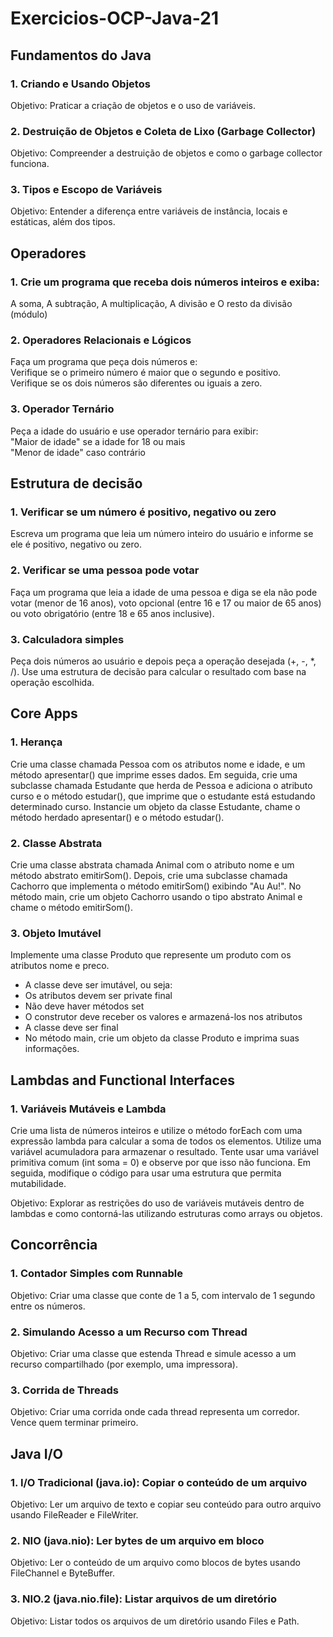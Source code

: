 # Exercicios-OCP-Java-21

## Fundamentos do Java

### 1. Criando e Usando Objetos
Objetivo: Praticar a criação de objetos e o uso de variáveis.

### 2. Destruição de Objetos e Coleta de Lixo (Garbage Collector)
Objetivo: Compreender a destruição de objetos e como o garbage collector funciona.

### 3. Tipos e Escopo de Variáveis
Objetivo: Entender a diferença entre variáveis de instância, locais e estáticas, além dos tipos.

## Operadores
### 1. Crie um programa que receba dois números inteiros e exiba: 
A soma, A subtração, A multiplicação, A divisão e O resto da divisão (módulo)

### 2. Operadores Relacionais e Lógicos
Faça um programa que peça dois números e:\
Verifique se o primeiro número é maior que o segundo e positivo.\
Verifique se os dois números são diferentes ou iguais a zero.

### 3. Operador Ternário
Peça a idade do usuário e use operador ternário para exibir:\
"Maior de idade" se a idade for 18 ou mais\
"Menor de idade" caso contrário

## Estrutura de decisão

### 1. Verificar se um número é positivo, negativo ou zero
Escreva um programa que leia um número inteiro do usuário e informe se ele é positivo, negativo ou zero.

### 2. Verificar se uma pessoa pode votar
Faça um programa que leia a idade de uma pessoa e diga se ela não pode votar (menor de 16 anos), voto opcional (entre 16 e 17 ou maior de 65 anos) ou voto obrigatório (entre 18 e 65 anos inclusive).

### 3. Calculadora simples
Peça dois números ao usuário e depois peça a operação desejada (+, -, *, /). Use uma estrutura de decisão para calcular o resultado com base na operação escolhida.

## Core Apps
### 1. Herança
Crie uma classe chamada Pessoa com os atributos nome e idade, e um método apresentar() que imprime esses dados.
Em seguida, crie uma subclasse chamada Estudante que herda de Pessoa e adiciona o atributo curso e o método estudar(), que imprime que o estudante está estudando determinado curso.
Instancie um objeto da classe Estudante, chame o método herdado apresentar() e o método estudar().

### 2. Classe Abstrata
Crie uma classe abstrata chamada Animal com o atributo nome e um método abstrato emitirSom().
Depois, crie uma subclasse chamada Cachorro que implementa o método emitirSom() exibindo "Au Au!".
No método main, crie um objeto Cachorro usando o tipo abstrato Animal e chame o método emitirSom().

### 3. Objeto Imutável
Implemente uma classe Produto que represente um produto com os atributos nome e preco.
- A classe deve ser imutável, ou seja:
- Os atributos devem ser private final
- Não deve haver métodos set
- O construtor deve receber os valores e armazená-los nos atributos
- A classe deve ser final
- No método main, crie um objeto da classe Produto e imprima suas informações.

## Lambdas and Functional Interfaces

### 1. Variáveis Mutáveis e Lambda

Crie uma lista de números inteiros e utilize o método forEach com uma expressão lambda para calcular a soma de todos os elementos. Utilize uma variável acumuladora para armazenar o resultado. Tente usar uma variável primitiva comum (int soma = 0) e observe por que isso não funciona. Em seguida, modifique o código para usar uma estrutura que permita mutabilidade.

Objetivo:
Explorar as restrições do uso de variáveis mutáveis dentro de lambdas e como contorná-las utilizando estruturas como arrays ou objetos.

## Concorrência

### 1. Contador Simples com Runnable
Objetivo: Criar uma classe que conte de 1 a 5, com intervalo de 1 segundo entre os números.

### 2. Simulando Acesso a um Recurso com Thread
Objetivo: Criar uma classe que estenda Thread e simule acesso a um recurso compartilhado (por exemplo, uma impressora).

### 3. Corrida de Threads
Objetivo: Criar uma corrida onde cada thread representa um corredor. Vence quem terminar primeiro.

## Java I/O

### 1. I/O Tradicional (java.io): Copiar o conteúdo de um arquivo
Objetivo: Ler um arquivo de texto e copiar seu conteúdo para outro arquivo usando FileReader e FileWriter.

### 2. NIO (java.nio): Ler bytes de um arquivo em bloco
Objetivo: Ler o conteúdo de um arquivo como blocos de bytes usando FileChannel e ByteBuffer.

### 3. NIO.2 (java.nio.file): Listar arquivos de um diretório
Objetivo: Listar todos os arquivos de um diretório usando Files e Path.
